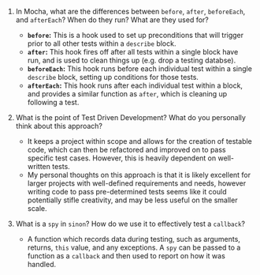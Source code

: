 <!-- Answers to the Short Answer Essay Questions go here -->

1. In Mocha, what are the differences between `before`, `after`, `beforeEach`, and `afterEach`? When do they run? What are they used for?
    - **`before`:** This is a hook used to set up preconditions that will trigger prior to all other tests within a `describe` block.
    - **`after`:** This hook fires off after all tests within a single block have run, and is used to clean things up (e.g. drop a testing databse).
    - **`beforeEach`:** This hook runs before each individual test within a single `describe` block, setting up conditions for those tests.
    - **`afterEach`:** This hook runs after each individual test within a block, and provides a similar function as `after`, which is cleaning up following a test.

2. What is the point of Test Driven Development? What do you personally think about this approach?
    - It keeps a project within scope and allows for the creation of testable code, which can then be refactored and improved on to pass specific test cases. However, this is heavily dependent on well-written tests.
    - My personal thoughts on this approach is that it is likely excellent for larger projects with well-defined requirements and needs, however writing code to pass pre-determined tests seems like it could potentially stifle creativity, and may be less useful on the smaller scale.

3. What is a `spy` in `sinon`? How do we use it to effectively test a `callback`?
    - A function which records data during testing, such as arguments, returns, `this` value, and any exceptions. A `spy` can be passed to a function as a `callback` and then used to report on how it was handled.